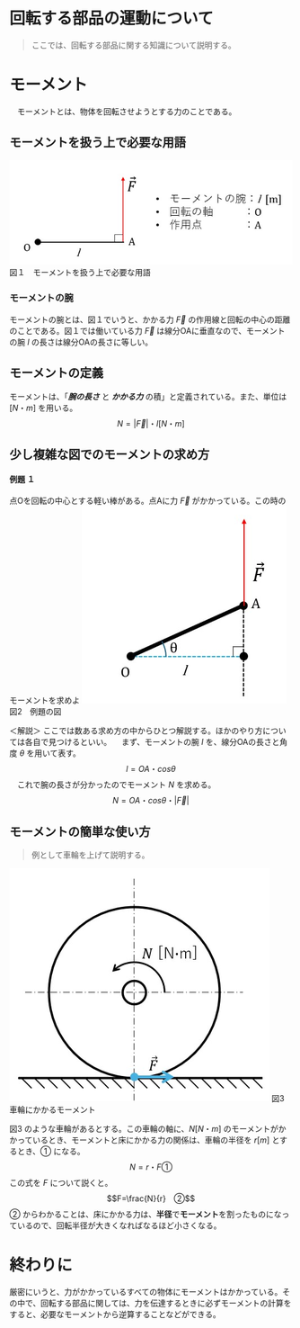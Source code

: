 # 回転する部品の運動について
> ここでは、回転する部品に関する知識について説明する。
# モーメント
　モーメントとは、物体を回転させようとする力のことである。
## モーメントを扱う上で必要な用語
![モーメントを扱う上で必要な用語](vocabs-for-moment.jpg)　図１　モーメントを扱う上で必要な用語
### モーメントの腕
モーメントの腕とは、図１でいうと、かかる力 $\vec{F}$ の作用線と回転の中心の距離のことである。図１では働いている力 $\vec{F}$ は線分OAに垂直なので、モーメントの腕 $l$ の長さは線分OAの長さに等しい。

## モーメントの定義
モーメントは、「***腕の長さ*** と ***かかる力*** の積」と定義されている。また、単位は $[N・m]$ を用いる。
$$N = |\vec{F}| ・ l　[N・m]$$
## 少し複雑な図でのモーメントの求め方
#### 例題 １
点Oを回転の中心とする軽い棒がある。点Aに力 $\vec{F}$ がかかっている。この時のモーメントを求めよ
![図２](example-object-for-moment-explanation.jpg)
　図2　例題の図

＜解説＞
ここでは数ある求め方の中からひとつ解説する。ほかのやり方については各自で見つけるといい。
　まず、モーメントの腕 $l$ を、線分OAの長さと角度 $θ$ を用いて表す。
　$$ l = OA・cosθ$$
　これで腕の長さが分かったのでモーメント $N$ を求める。
　$$N = OA・cosθ・|\vec{F}|$$

## モーメントの簡単な使い方
> 例として車輪を上げて説明する。 

![車輪でのモーメント](moment-on-wheel.jpg)
図3　車輪にかかるモーメント

図3 のような車輪があるとする。この車輪の軸に、$N [N・m]$ のモーメントがかかっているとき、モーメントと床にかかる力の関係は、車輪の半径を $r [m]$ とするとき、$①$ になる。
$$N=r・F　①$$
この式を $F$ について説くと。
$$F=\frac{N}{r}　②$$
$②$ からわかることは、床にかかる力は、**半径**で**モーメント**を割ったものになっているので、回転半径が大きくなればなるほど小さくなる。

# 終わりに
厳密にいうと、力がかかっているすべての物体にモーメントはかかっている。その中で、回転する部品に関しては、力を伝達するときに必ずモーメントの計算をすると、必要なモーメントから逆算することなどができる。